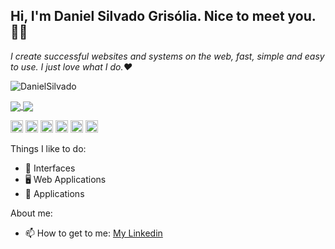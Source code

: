 ## Hi, I'm Daniel Silvado Grisólia. Nice to meet you. 👋🏾

*I create successful websites and systems on the web, fast, simple and easy to use. I just love what I do.❤️*
<p align="left"> <img src="https://komarev.com/ghpvc/?username=DanielSilvado" alt="DanielSilvado" /> </p>

<p align="left">
  <a href="https://github.com/anuraghazra/github-readme-stats">
    <img
      align="center"
      src="https://github-readme-stats.anuraghazra1.vercel.app/api?username=DanielSilvado&show_icons=true&hide_border=true&count_private=true&show_icons=true&custom_title=Github%20Status&hide=issues&layout=compact"
    />
  </a>
  <a href="https://github.com/anuraghazra/github-readme-stats">
    <img
      align="center"
      src="https://github-readme-stats.vercel.app/api/top-langs/?username=DanielSilvado&layout=compact&show_icons=true&hide_border=true"
    />
  </a>
</p>

<p align="left">
<img src="https://devicons.github.io/devicon/devicon.git/icons/react/react-original-wordmark.svg" alt="react" width="20" height="20"/>
<img src="https://devicons.github.io/devicon/devicon.git/icons/css3/css3-original-wordmark.svg" alt="css3"  width="20" height="20"/>
<img src="https://devicons.github.io/devicon/devicon.git/icons/html5/html5-original-wordmark.svg" alt="html5"  width="20" height="20"/>
<img src="https://devicons.github.io/devicon/devicon.git/icons/javascript/javascript-original.svg" alt="javascript" width="20" height="20"/>
<img src="https://devicons.github.io/devicon/devicon.git/icons/postgresql/postgresql-original-wordmark.svg" alt="postgresql" width="20" height="20"/>
<img src="https://devicons.github.io/devicon/devicon.git/icons/nodejs/nodejs-original.svg" alt="nodejs" width="20" height="20"/></p><p align="center">
</p>

Things I like to do:
- 🎨 Interfaces
- 🖥 Web Applications
- 📱 Applications

About me:
- 📫 How to get to me: [My Linkedin](https://www.linkedin.com/in/daniel-silvado)
